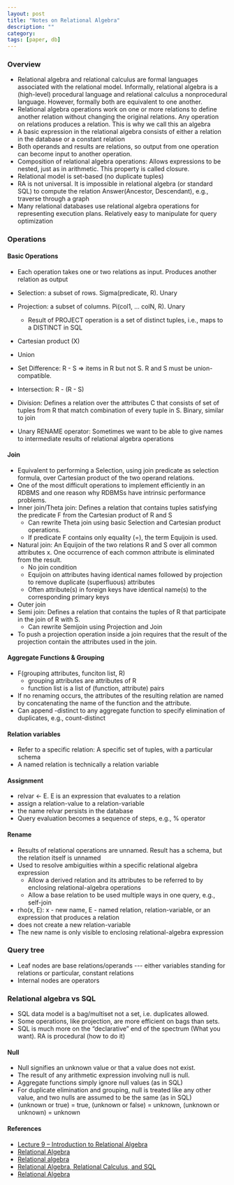 ```yaml
---
layout: post
title: "Notes on Relational Algebra"
description: "" 
category: 
tags: [paper, db]
--- 
```



### Overview

* Relational algebra and relational calculus are formal languages associated with the relational model. Informally, relational algebra is a (high-level) procedural language and relational calculus a nonprocedural language.  However, formally both are equivalent to one another.
* Relational algebra operations work on one or more relations to define another relation without changing the original relations. Any operation on
relations produces a relation. This is why we call this an algebra
* A basic expression in the relational algebra consists of either a relation in the database or a constant relation
* Both operands and results are relations, so output from one operation can become input to another operation. 
* Composition of relational algebra operations: Allows expressions to be nested, just as in arithmetic. This property is called closure.
* Relational model is set-based (no duplicate tuples)
* RA is not universal. It is impossible in relational algebra (or standard SQL) to compute the relation Answer(Ancestor, Descendant), e.g., traverse through a graph
* Many relational databases use relational algebra operations for representing execution plans. Relatively easy to manipulate for query optimization


### Operations

#### Basic Operations

* Each operation takes one or two relations as input. Produces another relation as output
* Selection: a subset of rows. Sigma(predicate, R). Unary
* Projection: a subset of columns. Pi(col1, ... colN, R). Unary
   * Result of PROJECT operation is a set of distinct tuples, i.e., maps to a DISTINCT in SQL
* Cartesian product (X)
* Union
* Set Difference: R - S => items in R but not S. R and S must be union-compatible.


* Intersection: R - (R - S) 
* Division: Defines a relation over the attributes C that consists of set of tuples from R that match combination of every tuple in S. Binary, similar to join
* Unary RENAME operator: Sometimes we want to be able to give names to intermediate results of relational algebra operations


#### Join

* Equivalent to performing a Selection, using join predicate as selection formula, over Cartesian product of the two operand relations.
* One of the most difficult operations to implement efficiently in an RDBMS and one reason why RDBMSs have intrinsic performance problems.
* Inner join/Theta join: Defines a relation that contains tuples satisfying the predicate F from the Cartesian product of R and S
  * Can rewrite Theta join using basic Selection and Cartesian product operations.
  * If predicate F contains only equality (=), the term Equijoin is used. 
* Natural join: An Equijoin of the two relations R and S over all common attributes x. One occurrence of each common attribute is eliminated from the result.
  * No join condition
  * Equijoin on attributes having identical names followed by projection to remove duplicate (superfluous) attributes
  * Often attribute(s) in foreign keys have identical name(s) to the corresponding primary keys
* Outer join 
* Semi join: Defines a relation that contains the tuples of R that participate in the join of R with S. 
  * Can rewrite Semijoin using Projection and Join
* To push a projection operation inside a join requires that the result of the projection contain the attributes used in the join.

#### Aggregate Functions & Grouping

* F(grouping attributes, funciton list, R)
  * grouping attributes are attributes of R
  * function list is a list of (function, attribute) pairs
* If no renaming occurs, the attributes of the resulting relation are named by concatenating the name of the function and the attribute.
* Can append -distinct to any aggregate function to specify elimination of duplicates, e.g., count-distinct



#### Relation variables

* Refer to a specific relation: A specific set of tuples, with a particular schema
* A named relation is technically a relation variable


#### Assignment

* relvar <- E. E is an expression that evaluates to a relation
* assign a relation-value to a relation-variable
* the name relvar persists in the database
* Query evaluation becomes a sequence of steps, e.g., % operator



#### Rename

* Results of relational operations are unnamed. Result has a schema, but the relation itself is unnamed
* Used to resolve ambiguities within a specific relational algebra expression
  * Allow a derived relation and its attributes to be referred to by enclosing relational-algebra operations
  * Allow a base relation to be used multiple ways in one query, e.g., self-join
* rho(x, E): x - new name, E - named relation, relation-variable, or an expression that produces a relation
* does not create a new relation-variable
* The new name is only visible to enclosing relational-algebra expression



### Query tree

* Leaf nodes are base relations/operands --- either variables standing for relations or particular, constant relations
* Internal nodes are operators

### Relational algebra vs SQL

* SQL data model is a bag/multiset not a set, i.e. duplicates allowed.
* Some operations, like projection, are more efficient on bags than sets.
* SQL is much more on the “declarative” end of the spectrum (What you want). RA is procedural (how to do it)

#### Null

* Null signifies an unknown value or that a value does not exist.
* The result of any arithmetic expression involving null is null.
* Aggregate functions simply ignore null values (as in SQL)
* For duplicate elimination and grouping, null is treated like any other value, and two nulls are assumed to be the same (as in SQL)
* (unknown or true) = true, (unknown or false) = unknown, (unknown or unknown) = unknown




#### References

* [Lecture 9 – Introduction to Relational Algebra](https://home.adelphi.edu/~siegfried/cs443/443l9.pdf)
* [Relational Algebra](https://web.wlu.ca/science/physcomp/ikotsireas/CP465/W1-Intro-Review/RelationalAlgebra.pdf)
* [Relational algebra](https://www.cbcb.umd.edu/confcour/Spring2014/CMSC424/Relational_algebra.pdf)
* [Relational Algebra, Relational Calculus, and SQL](https://cs.nyu.edu/~jcf/classes/CSCI-GA.2433-001_sp15/slides/session5/RelationalAlgebra-RelationalCalculus-SQL.pdf)
* [Relational Algebra](http://users.cms.caltech.edu/~donnie/cs121/CS121Lec02.pdf)


